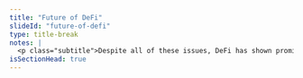 ```yaml
--- 
title: "Future of DeFi"
slideId: "future-of-defi"
type: title-break
notes: |
  <p class="subtitle">Despite all of these issues, DeFi has shown promise. Let’s examine a future where DeFi overcomes these hurdles. What would that look like?</p>
isSectionHead: true
---
```

